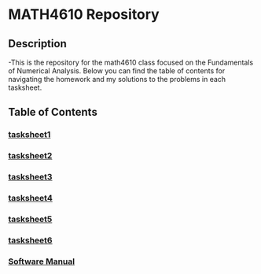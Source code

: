 # MATH4610 Repository

## Description
-This is the repository for the math4610 class focused on the Fundamentals of Numerical Analysis. Below you can find the table of contents for navigating the homework and my solutions to the problems in each tasksheet.

## Table of Contents 

### [tasksheet1](./tasksheets/homework1/tasksheet1.md)

### [tasksheet2](./tasksheets/homework2/tasksheet2.md)

### [tasksheet3](./tasksheets/homework3/tasksheet3.md)

### [tasksheet4](./tasksheets/homework4/tasksheet4.md)

### [tasksheet5](./tasksheets/homework5/tasksheet5.md)

### [tasksheet6](./tasksheets/homework6/tasksheet6.md)

### [Software Manual](./softwareManual/software_manual.md)


